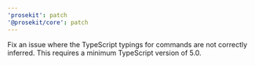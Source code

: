 ```yaml
---
'prosekit': patch
'@prosekit/core': patch
---
```


Fix an issue where the TypeScript typings for commands are not correctly inferred. This requires a minimum TypeScript version of 5.0.
